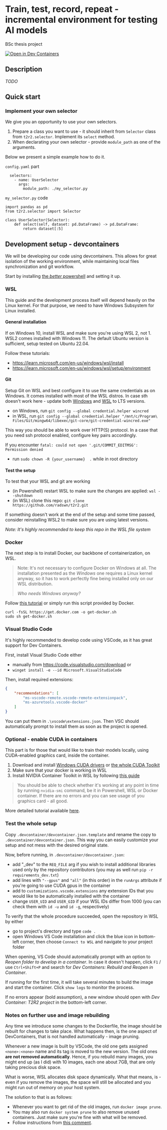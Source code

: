 # Train, test, record, repeat - incremental environment for testing AI models
BSc thesis project 

[![Open in Dev Containers](https://img.shields.io/static/v1?label=Dev%20Containers&message=Open&color=blue&logo=visualstudiocode)](https://vscode.dev/redirect?url=vscode://ms-vscode-remote.remote-containers/cloneInVolume?url=https://github.com/radswn/t2r2)

## Description

*TODO*

## Quick start

### Implement your own selector

We give you an opportunity to use your own selectors.

1. Prepare a class you want to use - it should inherit from `Selector` class from `t2r2.selector`. Implement its `select` method.
2. When declarating your own selector - provide `module_path` as one of the arguments.

Below we present a simple example how to do it.

`config.yaml` part

```
  selectors:
    - name: UserSelector
      args: 
        module_path: ./my_selector.py
```

`my_selector.py` code

```
import pandas as pd
from t2r2.selector import Selector

class UserSelector(Selector):
    def select(self, dataset: pd.DataFrame) -> pd.DataFrame:
        return dataset[:5]
```

## Development setup - devcontainers

We will be developing our code using devcontainers. This allows for great isolation of the working environment, while maintaining local files synchronization and git workflow.

Start by installing [the *better* powershell](https://learn.microsoft.com/en-us/powershell/scripting/install/installing-powershell-on-windows?view=powershell-7.3#install-powershell-using-winget-recommended) and setting it up.

### WSL

This guide and the development process itself will depend heavily on the Linux kernel. For that purpose, we need to have Windows Subsystem for Linux installed.

#### General installation

If on Windows 10, install WSL and make sure you're using WSL 2, not 1. WSL2 comes installed with Windows 11. The default Ubuntu version is sufficient, setup tested on Ubuntu 22.04.

Follow these tutorials:

* https://learn.microsoft.com/en-us/windows/wsl/install
* https://learn.microsoft.com/en-us/windows/wsl/setup/environment

#### Git

Setup Git on WSL and best configure it to use the same credentials as on Windows. It comes installed with most of the WSL distros. In case sth doesn't work here - update both [Windows](https://stackoverflow.com/a/48924212) and [WSL](https://www.cyberithub.com/how-to-update-git-to-a-newest-version-on-linux-ubuntu-20-04-lts/) to LTS versions.

* on Windows, run `git config --global credential.helper wincred`
* in WSL, run `git config --global credential.helper "/mnt/c/Program\ Files/Git/mingw64/libexec/git-core/git-credential-wincred.exe"`

This way you should be able to work over HTTP(S) protocol. In a case that you need ssh protocol enabled, configure key pairs accordingly.

If you encounter `fatal: could not open '.git/COMMIT_EDITMSG': Permission denied` 

* run `sudo chown -R {your_username}  .` while in root directory

#### Test the setup

To test that your WSL and git are working

* (in Powershell) restart WSL to make sure the changes are applied: `wsl --shutdown`
* (in WSL) clone this repo: `git clone https://github.com/radswn/t2r2.git`

If something doesn't work at the end of the setup and some time passed, consider reinstalling WSL2 to make sure you are using latest versions.

*Note: It's highly recommended to keep this repo in the WSL file system*

### Docker

The next step is to install Docker, our backbone of containerization, on WSL.

> Note: It's not necessary to configure Docker on Windows at all. The installation presented as the *Windows* one requires a Linux kernel anyway, so it has to work perfectly fine being installed only on our WSL distribution.
> 
> *Who needs Windows anyway?*

Follow [this tutorial](https://docs.docker.com/engine/install/ubuntu/#install-using-the-repository) or simply run this script provided by Docker.

```
curl -fsSL https://get.docker.com -o get-docker.sh
sudo sh get-docker.sh
```

### Visual Studio Code

It's highly recommended to develop code using VSCode, as it has great support for Dev Containers.

First, install Visual Studio Code either

* manually from https://code.visualstudio.com/download or
* `winget install -e --id Microsoft.VisualStudioCode`   

Then, install required extensions:
```json
{
    "recommendations": [
        "ms-vscode-remote.vscode-remote-extensionpack",
        "ms-azuretools.vscode-docker"
    ]
}
```
You can put them in `.\vscode\extensions.json`. 
Then VSC should automatically prompt to install them as soon as the project is opened.

### Optional - enable CUDA in containers

This part is for those that would like to train their models locally, using CUDA-enabled graphics card, inside the container.

1. Download and install [Windows CUDA drivers](https://www.nvidia.com/Download/index.aspx) or [the whole CUDA Toolkit](https://developer.nvidia.com/cuda-downloads?target_os=Windows&target_arch=x86_64)
2. Make sure that your docker is working in WSL
3. Install NVIDIA Container Toolkit in WSL by following [this guide](https://docs.nvidia.com/datacenter/cloud-native/container-toolkit/latest/install-guide.html#setting-up-nvidia-container-toolkit)

> You should be able to check whether it's working at any point in time by running `nvidia-smi` command, be it in Powershell, WSL or Docker container.
> If there are no errors and you can see usage of you graphics card - all good.

More detailed tutorial available [here](https://learn.microsoft.com/en-us/windows/wsl/tutorials/gpu-compute#setting-up-nvidia-cuda-with-docker).

### Test the whole setup

Copy `.devcontainer/devcontainer.json.template` and rename the copy to `.devcontainer/devcontainer.json`. This way you can easily customize your setup and not mess with the desired original state.

Now, before running, in `.devcontainer/devcontainer.json`:

* add "_dev" to the `REQ_FILE` arg if you wish to install additional libraries used only by the repository contributors (you may as well run `pip -r requirements_dev.txt`)
* add lines with `"--gpus"` and `"all"` (in this order) in the `runArgs` attribute if you're going to use CUDA gpus in the container
* add to `customizations.vscode.extensions` any extension IDs that you would like to be automatically installed with the container
* change `USER_UID` and `USER_GID` if your WSL IDs differ from 1000 (you can check them with `id -u` and `id -g`, respectively)


To verify that the whole procedure succeeded, open the repository in WSL by either
* go to project's directory and type `code .`
* open Windows VS Code installation and click the blue icon in bottom-left corner, then choose `Connect to WSL` and navigate to your project folder

When opening, VS Code should automatically prompt with an option to *Reopen folder to develop in a container*. In case it doesn't happen, click `F1` / use `Ctrl+Shift+P` and search for *Dev Containers: Rebuild and Reopen in Container*. 

If running for the first time, it will take several minutes to build the image and start the container. Click `show logs` to monitor the process.

If no errors appear (bold assumption), a new window should open with *Dev Container: T2R2 project* in the bottom-left corner.

### Notes on further use and image rebuilding

Any time we introduce some changes to the Dockerfile, the image should be rebuilt for changes to take place. What happens then, is the one aspect of DevContainers, that is not handled automatically - image pruning.

Whenever a new image is built by VSCode, the old one gets assigned `<none>:<none>` name and its tag is moved to the new version. The old ones **are not removed automatically**. Hence, if you rebuild many images, you might end up (as I did) with 10 images, each one about 7GB, that are only taking precious disk space.

What is worse, WSL allocates disk space dynamically. What that means, is - even if you remove the images, the space will still be allocated and you might run out of memory on your host system.

The solution to that is as follows:

* Whenever you want to get rid of the old images, run `docker image prune`.
* You may also run `docker system prune` to also remove unused containers. Just make sure you're fine with what will be removed.
* Follow instructions from [this comment](https://stackoverflow.com/a/74870395).
